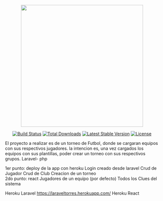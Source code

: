 <p align="center"><a href="https://laravel.com" target="_blank"><img src="https://raw.githubusercontent.com/laravel/art/master/logo-lockup/5%20SVG/2%20CMYK/1%20Full%20Color/laravel-logolockup-cmyk-red.svg" width="400"></a></p>

<p align="center">
<a href="https://travis-ci.org/laravel/framework"><img src="https://travis-ci.org/laravel/framework.svg" alt="Build Status"></a>
<a href="https://packagist.org/packages/laravel/framework"><img src="https://img.shields.io/packagist/dt/laravel/framework" alt="Total Downloads"></a>
<a href="https://packagist.org/packages/laravel/framework"><img src="https://img.shields.io/packagist/v/laravel/framework" alt="Latest Stable Version"></a>
<a href="https://packagist.org/packages/laravel/framework"><img src="https://img.shields.io/packagist/l/laravel/framework" alt="License"></a>
</p>

El proyecto a realizar es de un torneo de Futbol, donde se cargaran equipos
con sus respectivos jugadores. la intencion es, una vez cargados los equipos
con sus plantillas, poder crear un torneo con sus respectivos grupos.
Laravel- php

1er punto: deploy de la app con heroku
		Login creado desde laravel
		Crud de Jugador
		Crud de Club
		Creacion de un torneo   
2do punto: react
		Jugadores de un equipo (por defecto)
		Todos los Clues del sistema

Heroku Laravel
	https://laraveltorres.herokuapp.com/
Heroku React
